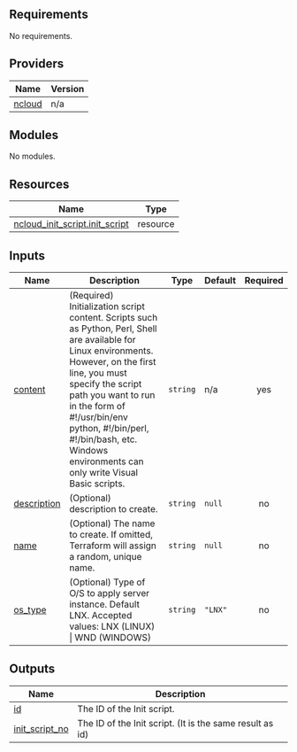 <!-- BEGIN_TF_DOCS -->
## Requirements

No requirements.

## Providers

| Name | Version |
|------|---------|
| <a name="provider_ncloud"></a> [ncloud](#provider\_ncloud) | n/a |

## Modules

No modules.

## Resources

| Name | Type |
|------|------|
| [ncloud_init_script.init_script](https://registry.terraform.io/providers/hashicorp/ncloud/latest/docs/resources/init_script) | resource |

## Inputs

| Name | Description | Type | Default | Required |
|------|-------------|------|---------|:--------:|
| <a name="input_content"></a> [content](#input\_content) | (Required) Initialization script content. Scripts such as Python, Perl, Shell are available for Linux environments. However, on the first line, you must specify the script path you want to run in the form of #!/usr/bin/env python, #!/bin/perl, #!/bin/bash, etc. Windows environments can only write Visual Basic scripts. | `string` | n/a | yes |
| <a name="input_description"></a> [description](#input\_description) | (Optional) description to create. | `string` | `null` | no |
| <a name="input_name"></a> [name](#input\_name) | (Optional) The name to create. If omitted, Terraform will assign a random, unique name. | `string` | `null` | no |
| <a name="input_os_type"></a> [os\_type](#input\_os\_type) | (Optional) Type of O/S to apply server instance. Default LNX. Accepted values: LNX (LINUX) \| WND (WINDOWS) | `string` | `"LNX"` | no |

## Outputs

| Name | Description |
|------|-------------|
| <a name="output_id"></a> [id](#output\_id) | The ID of the Init script. |
| <a name="output_init_script_no"></a> [init\_script\_no](#output\_init\_script\_no) | The ID of the Init script. (It is the same result as id) |
<!-- END_TF_DOCS -->